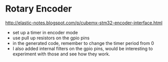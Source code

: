 # Rotary Encoder

http://elastic-notes.blogspot.com/p/cubemx-stm32-encoder-interface.html

- set up a timer in encoder mode
- use pull up resistors on the gpio pins
- in the generated code, remember to change the timer period from 0
- I also added internal filters on the gpio pins, would be interesting to experiment with those and see how they work.
